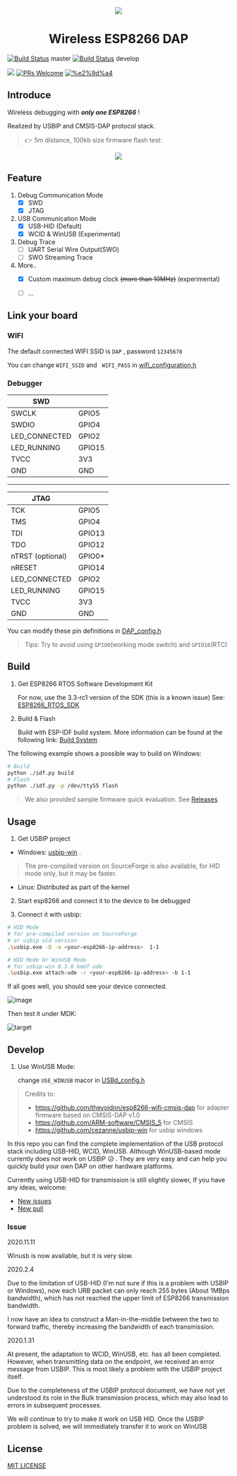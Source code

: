 <p align="center"><img src="https://user-images.githubusercontent.com/17078589/73821108-300bda00-482e-11ea-89f6-011a50037a12.png"/></p>
<h1 align="center">Wireless ESP8266 DAP</h1>

[![Build Status](https://travis-ci.com/windowsair/wireless-esp8266-dap.svg?branch=master)](https://travis-ci.com/windowsair/wireless-esp8266-dap) master
[![Build Status](https://travis-ci.com/windowsair/wireless-esp8266-dap.svg?branch=develop)](https://travis-ci.com/windowsair/wireless-esp8266-dap) develop

[![](https://img.shields.io/badge/license-MIT-green.svg?style=flat-square)](https://github.com/windowsair/wireless-esp8266-dap/LICENSE) [![PRs Welcome](https://img.shields.io/badge/PRs-welcome-blue.svg?style=flat-square)](https://github.com/windowsair/wireless-esp8266-dap/pulls) [![%e2%9d%a4](https://img.shields.io/badge/made%20with-%e2%9d%a4-ff69b4.svg?style=flat-square)](https://github.com/windowsair/wireless-esp8266-dap)


## Introduce

Wireless debugging with ***only one ESP8266*** !

Realized by USBIP and CMSIS-DAP protocol stack.

> 👉 5m distance, 100kb size firmware flash test:

<p align="center"><img src="https://user-images.githubusercontent.com/17078589/73829782-808b3380-483e-11ea-8389-1570bc4200af.gif"/></p>

## Feature

1. Debug Communication Mode
    - [x] SWD
    - [x] JTAG

2. USB Communication Mode
    - [x] USB-HID (Default)
    - [x] WCID & WinUSB (Experimental)

3. Debug Trace
    - [ ] UART Serial Wire Output(SWO)
    - [ ] SWO Streaming Trace

4. More..
    - [x] Custom maximum debug clock ~~(more than 10MHz)~~ (experimental)
    - [ ] ...



## Link your board

### WIFI

The default connected WIFI SSID is `DAP` , password `12345678`

You can change `WIFI_SSID` and ` WIFI_PASS` in [wifi_configuration.h](main/wifi_configuration.h)

### Debugger




| SWD            |        |
|----------------|--------|
| SWCLK          | GPIO5  |
| SWDIO          | GPIO4  |
| LED\_CONNECTED | GPIO2  |
| LED\_RUNNING   | GPIO15 |
| TVCC           | 3V3    |
| GND            | GND    |


--------------


| JTAG               |         |
|--------------------|---------|
| TCK                | GPIO5   |
| TMS                | GPIO4   |
| TDI                | GPIO13  |
| TDO                | GPIO12  |
| nTRST \(optional\) | GPIO0\* |
| nRESET             | GPIO14  |
| LED\_CONNECTED     | GPIO2   |
| LED\_RUNNING       | GPIO15  |
| TVCC               | 3V3     |
| GND                | GND     |

You can modify these pin definitions in [DAP_config.h](components/DAP/config/DAP_config.h)

> Tips: Try to avoid using `GPIO0`(working mode switch) and `GPIO16`(RTC)

## Build

1. Get ESP8266 RTOS Software Development Kit

    For now, use the 3.3-rc1 version of the SDK (this is a known issue)
    See: [ESP8266_RTOS_SDK](https://github.com/espressif/ESP8266_RTOS_SDK/releases/tag/v3.3-rc1 "ESP8266_RTOS_SDK")

2. Build & Flash

    Build with ESP-IDF build system.
    More information can be found at the following link: [Build System](https://docs.espressif.com/projects/esp-idf/en/latest/api-guides/build-system.html "Build System")

The following example shows a possible way to build on Windows:

```bash
# Build
python ./idf.py build
# Flash
python ./idf.py -p /dev/ttyS5 flash
```

> We also provided sample firmware quick evaluation. See [Releases](https://github.com/windowsair/wireless-esp8266-dap/releases)


## Usage

1. Get USBIP project

- Windows: [usbip-win](https://github.com/cezanne/usbip-win) . 
>  The pre-compiled version on SourceForge is also available, for HID mode only, but it may be faster.
- Linux: Distributed as part of the kernel

2. Start esp8266 and connect it to the device to be debugged

3. Connect it with usbip:

```bash
# HID Mode
# for pre-compiled version on SourceForge
# or usbip old version
.\usbip.exe -D -a <your-esp8266-ip-address>  1-1

# HID Mode Or WinUSB Mode
# for usbip-win 0.3.0 kmdf ude
.\usbip.exe attach-ude -r <your-esp8266-ip-address> -b 1-1

```

If all goes well, you should see your device connected.

![image](https://user-images.githubusercontent.com/17078589/73833411-eb3f6d80-4844-11ea-8501-02a008f6119d.png)


Then test it under MDK:

![target](https://user-images.githubusercontent.com/17078589/73830040-eb3c6f00-483e-11ea-85ee-c40b68a836b2.png)



## Develop

1. Use WinUSB Mode: 

    change `USE_WINUSB` macor in [USBd_config.h](components/USBIP/USBd_config.h)



> Credits to:
> - https://github.com/thevoidnn/esp8266-wifi-cmsis-dap for adapter firmware based on CMSIS-DAP v1.0
> - https://github.com/ARM-software/CMSIS_5 for CMSIS
> - https://github.com/cezanne/usbip-win for usbip windows


In this repo you can find the complete implementation of the USB protocol stack including USB-HID, WCID, WinUSB. Although WinUSB-based mode currently does not work on USBIP :disappointed_relieved: . They are very easy and can help you quickly build your own DAP on other hardware platforms.


Currently using USB-HID for transmission is still slightly slower, If you have any ideas, welcome:
- [New issues](https://github.com/windowsair/wireless-esp8266-dap/issues)
- [New pull](https://github.com/windowsair/wireless-esp8266-dap/pulls)


### Issue

2020.11.11

Winusb is now available, but it is very slow.


2020.2.4

Due to the limitation of USB-HID (I'm not sure if this is a problem with USBIP or Windows), now each URB packet can only reach 255 bytes (About 1MBps bandwidth), which has not reached the upper limit of ESP8266 transmission bandwidth.

I now have an idea to construct a Man-in-the-middle between the two to forward traffic, thereby increasing the bandwidth of each transmission.

2020.1.31

At present, the adaptation to WCID, WinUSB, etc. has all been completed. However, when transmitting data on the endpoint, we received an error message from USBIP. This is most likely a problem with the USBIP project itself.

Due to the completeness of the USBIP protocol document, we have not yet understood its role in the Bulk transmission process, which may also lead to errors in subsequent processes.

We will continue to try to make it work on USB HID. Once the USBIP problem is solved, we will immediately transfer it to work on WinUSB



## License
[MIT LICENSE](LICENSE)